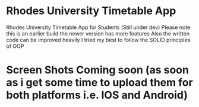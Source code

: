# Rhodes University Timetable App
Rhodes University Timetable App for Students (Still under dev)
Please note this is an earlier build the newer version has more features
Also the written code can be improved heavily 
I tried my best to follow the SOLID principles of OOP 
# Screen Shots Coming soon (as soon as i get some time to upload them for both platforms i.e. IOS and Android)
